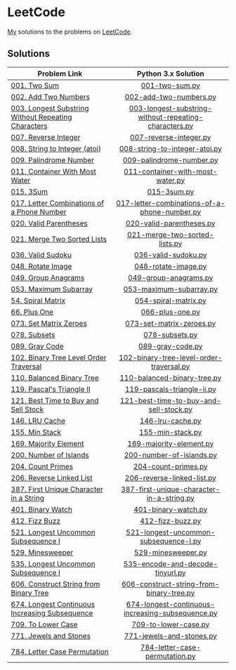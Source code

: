 # LeetCode
[My](https://leetcode.com/yashketkar/) solutions to the problems on [LeetCode](https://leetcode.com/).

## Solutions
| Problem Link | Python 3.x Solution |
| ------------ |:---------------:|
| [001. Two Sum](https://leetcode.com/problems/two-sum/) | [001-two-sum.py](/Python3/001-two-sum.py) |
| [002. Add Two Numbers](https://leetcode.com/problems/add-two-numbers/) | [002-add-two-numbers.py](/Python3/002-add-two-numbers.py) |
| [003. Longest Substring Without Repeating Characters](https://leetcode.com/problems/longest-substring-without-repeating-characters/) | [003-longest-substring-without-repeating-characters.py](/Python3/003-longest-substring-without-repeating-characters.py) |
| [007. Reverse Integer](https://leetcode.com/problems/reverse-integer/) | [007-reverse-integer.py](/Python3/007-reverse-integer.py) |
| [008. String to Integer (atoi)](https://leetcode.com/problems/string-to-integer-atoi) | [008-string-to-integer-atoi.py](/Python3/008-string-to-integer-atoi.py) |
| [009. Palindrome Number](https://leetcode.com/problems/palindrome-number/) | [009-palindrome-number.py](/Python3/009-palindrome-number.py) |
| [011. Container With Most Water](https://leetcode.com/problems/container-with-most-water/) | [011-container-with-most-water.py](/Python3/011-container-with-most-water.py) |
| [015. 3Sum](https://leetcode.com/problems/3sum/) | [015-3sum.py](/Python3/015-3sum.py) |
| [017. Letter Combinations of a Phone Number](https://leetcode.com/problems/letter-combinations-of-a-phone-number/) | [017-letter-combinations-of-a-phone-number.py](/Python3/017-letter-combinations-of-a-phone-number.py) |
| [020. Valid Parentheses](https://leetcode.com/problems/valid-parentheses/) | [020-valid-parentheses.py](/Python3/020-valid-parentheses.py) |
| [021. Merge Two Sorted Lists ](https://leetcode.com/problems/merge-two-sorted-lists/) | [021-merge-two-sorted-lists.py](/Python3/021-merge-two-sorted-lists.py) |
| [036. Valid Sudoku](https://leetcode.com/problems/valid-sudoku/) | [036-valid-sudoku.py](/Python3/036-valid-sudoku.py) |
| [048. Rotate Image](https://leetcode.com/problems/rotate-image/) | [048-rotate-image.py](/Python3/048-rotate-image.py) |
| [049. Group Anagrams](https://leetcode.com/problems/group-anagrams/) | [049-group-anagrams.py](/Python3/049-group-anagrams.py) |
| [053. Maximum Subarray](https://leetcode.com/problems/maximum-subarray/) | [053-maximum-subarray.py](/Python3/053-maximum-subarray.py) |
| [54. Spiral Matrix](https://leetcode.com/problems/spiral-matrix/) | [054-spiral-matrix.py](/Python3/054-spiral-matrix.py) |
| [66. Plus One](https://leetcode.com/problems/plus-one/) | [066-plus-one.py](/Python3/066-plus-one.py) |
| [073. Set Matrix Zeroes](https://leetcode.com/problems/set-matrix-zeroes/) | [073-set-matrix-zeroes.py](/Python3/073-set-matrix-zeroes.py) |
| [078. Subsets](https://leetcode.com/problems/subsets/) | [078-subsets.py](/Python3/078-subsets.py) |
| [089. Gray Code](https://leetcode.com/problems/gray-code/) | [089-gray-code.py](/Python3/089-gray-code.py) |
| [102. Binary Tree Level Order Traversal](https://leetcode.com/problems/binary-tree-level-order-traversal/) | [102-binary-tree-level-order-traversal.py](/Python3/102-binary-tree-level-order-traversal.py) |
| [110. Balanced Binary Tree](https://leetcode.com/problems/balanced-binary-tree/) | [110-balanced-binary-tree.py](/Python3/110-balanced-binary-tree.py) |
| [119. Pascal's Triangle II](https://leetcode.com/problems/pascals-triangle-ii/) | [119-pascals-triangle-ii.py](/Python3/119-pascals-triangle-ii.py) |
| [121. Best Time to Buy and Sell Stock](https://leetcode.com/problems/best-time-to-buy-and-sell-stock/) | [121-best-time-to-buy-and-sell-stock.py](/Python3/121-best-time-to-buy-and-sell-stock.py) |
| [146. LRU Cache](https://leetcode.com/problems/lru-cache/) | [146-lru-cache.py](/Python3/146-lru-cache.py) |
| [155. Min Stack](https://leetcode.com/problems/min-stack/) | [155-min-stack.py](/Python3/155-min-stack.py) |
| [169. Majority Element](https://leetcode.com/problems/majority-element/) | [169-majority-element.py](/Python3/169-majority-element.py) |
| [200. Number of Islands](https://leetcode.com/problems/number-of-islands/) | [200-number-of-islands.py](/Python3/200-number-of-islands.py) |
| [204. Count Primes](https://leetcode.com/problems/count-primes/) | [204-count-primes.py](/Python3/204-count-primes.py) |
| [206. Reverse Linked List](https://leetcode.com/problems/reverse-linked-list/) | [206-reverse-linked-list.py](/Python3/206-reverse-linked-list.py) |
| [387. First Unique Character in a String](https://leetcode.com/problems/first-unique-character-in-a-string/) | [387-first-unique-character-in-a-string.py](/Python3/387-first-unique-character-in-a-string.py) |
| [401. Binary Watch](https://leetcode.com/problems/binary-watch/) | [401-binary-watch.py](/Python3/401-binary-watch.py) |
| [412. Fizz Buzz](https://leetcode.com/problems/fizz-buzz/) | [412-fizz-buzz.py](/Python3/412-fizz-buzz.py) |
| [521. Longest Uncommon Subsequence I](https://leetcode.com/problems/longest-uncommon-subsequence-i/) | [521-longest-uncommon-subsequence-I.py](/Python3/521-longest-uncommon-subsequence-I.py) |
| [529. Minesweeper](https://leetcode.com/problems/minesweeper/) | [529-minesweeper.py](/Python3/529-minesweeper.py) |
| [535. Longest Uncommon Subsequence I](https://leetcode.com/problems/encode-and-decode-tinyurl/) | [535-encode-and-decode-tinyurl.py](/Python3/535-encode-and-decode-tinyurl.py) |
| [606. Construct String from Binary Tree](https://leetcode.com/problems/construct-string-from-binary-tree/) | [606-construct-string-from-binary-tree.py](/Python3/606-construct-string-from-binary-tree.py) |
| [674. Longest Continuous Increasing Subsequence](https://leetcode.com/problems/longest-continuous-increasing-subsequence/) | [674-longest-continuous-increasing-subsequence.py](/Python3/674-longest-continuous-increasing-subsequence.py) |
| [709. To Lower Case](https://leetcode.com/problems/to-lower-case/) | [709-to-lower-case.py](/Python3/709-to-lower-case.py) |
| [771. Jewels and Stones](https://leetcode.com/problems/jewels-and-stones/) | [771-jewels-and-stones.py](/Python3/771-jewels-and-stones.py) |
| [784. Letter Case Permutation](https://leetcode.com/problems/letter-case-permutation/) | [784-letter-case-permutation.py](/Python3/784-letter-case-permutation.py) |
